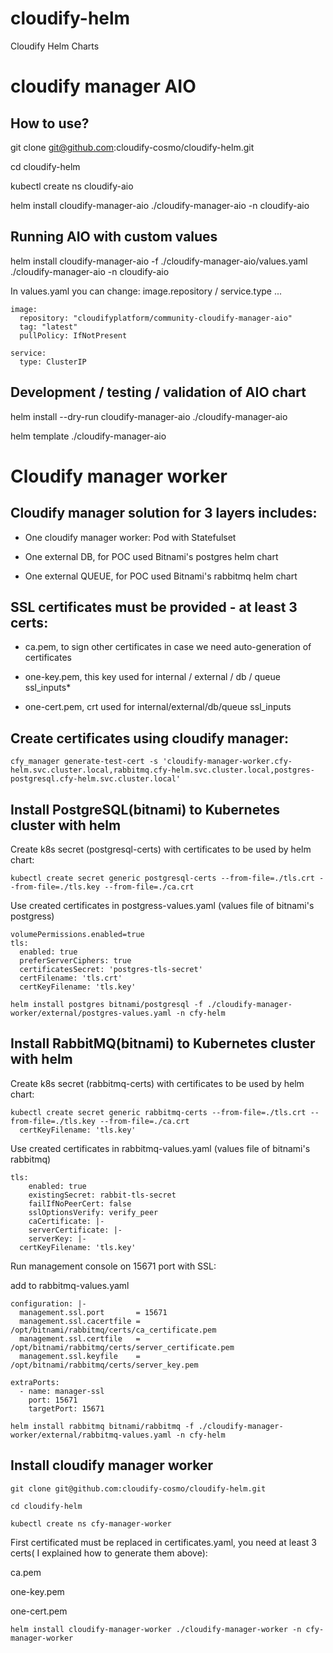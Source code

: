 # cloudify-helm
Cloudify Helm Charts

# cloudify manager AIO

## How to use?

git clone git@github.com:cloudify-cosmo/cloudify-helm.git

cd cloudify-helm

kubectl create ns cloudify-aio

helm install cloudify-manager-aio ./cloudify-manager-aio -n cloudify-aio

## Running AIO with custom values

helm install cloudify-manager-aio -f ./cloudify-manager-aio/values.yaml ./cloudify-manager-aio -n cloudify-aio

In values.yaml you can change: image.repository / service.type ...

```
image:
  repository: "cloudifyplatform/community-cloudify-manager-aio"
  tag: "latest"
  pullPolicy: IfNotPresent

service:
  type: ClusterIP

```

## Development / testing / validation of AIO chart

helm install --dry-run cloudify-manager-aio ./cloudify-manager-aio

helm template ./cloudify-manager-aio



# Cloudify manager worker


## Cloudify manager solution for 3 layers includes:

  * One cloudify manager worker: Pod with Statefulset

  * One external DB, for POC used Bitnami's postgres helm chart

  * One external QUEUE, for POC used Bitnami's rabbitmq helm chart


## SSL certificates must be provided - at least 3 certs:

* ca.pem, to sign other certificates in case we need auto-generation of certificates

* one-key.pem, this key used for internal / external / db / queue ssl_inputs*

* one-cert.pem, crt used for internal/external/db/queue ssl_inputs


## Create certificates using cloudify manager:

```
cfy_manager generate-test-cert -s 'cloudify-manager-worker.cfy-helm.svc.cluster.local,rabbitmq.cfy-helm.svc.cluster.local,postgres-postgresql.cfy-helm.svc.cluster.local'
```

## Install PostgreSQL(bitnami) to Kubernetes cluster with helm

Create k8s secret (postgresql-certs) with certificates to be used by helm chart:

```
kubectl create secret generic postgresql-certs --from-file=./tls.crt --from-file=./tls.key --from-file=./ca.crt 
```

Use created certificates in postgress-values.yaml (values file of bitnami's postgress)

```
volumePermissions.enabled=true
tls:
  enabled: true
  preferServerCiphers: true
  certificatesSecret: 'postgres-tls-secret'
  certFilename: 'tls.crt'
  certKeyFilename: 'tls.key'
```

```
helm install postgres bitnami/postgresql -f ./cloudify-manager-worker/external/postgres-values.yaml -n cfy-helm
```

## Install RabbitMQ(bitnami) to Kubernetes cluster with helm

Create k8s secret (rabbitmq-certs) with certificates to be used by helm chart:

```
kubectl create secret generic rabbitmq-certs --from-file=./tls.crt --from-file=./tls.key --from-file=./ca.crt 
  certKeyFilename: 'tls.key'
```

Use created certificates in rabbitmq-values.yaml (values file of bitnami's rabbitmq)

```
tls:
    enabled: true
    existingSecret: rabbit-tls-secret
    failIfNoPeerCert: false
    sslOptionsVerify: verify_peer
    caCertificate: |-    
    serverCertificate: |-
    serverKey: |-
  certKeyFilename: 'tls.key'
```

Run management console on 15671 port with SSL:

add to rabbitmq-values.yaml

```
configuration: |-
  management.ssl.port       = 15671
  management.ssl.cacertfile = /opt/bitnami/rabbitmq/certs/ca_certificate.pem
  management.ssl.certfile   = /opt/bitnami/rabbitmq/certs/server_certificate.pem
  management.ssl.keyfile    = /opt/bitnami/rabbitmq/certs/server_key.pem

extraPorts:
  - name: manager-ssl
    port: 15671
    targetPort: 15671
```

```
helm install rabbitmq bitnami/rabbitmq -f ./cloudify-manager-worker/external/rabbitmq-values.yaml -n cfy-helm
```

## Install cloudify manager worker

```
git clone git@github.com:cloudify-cosmo/cloudify-helm.git

cd cloudify-helm

kubectl create ns cfy-manager-worker
```

First certificated must be replaced in certificates.yaml, you need at least 3 certs( I explained how to generate them above):

ca.pem

one-key.pem

one-cert.pem

```
helm install cloudify-manager-worker ./cloudify-manager-worker -n cfy-manager-worker
```
